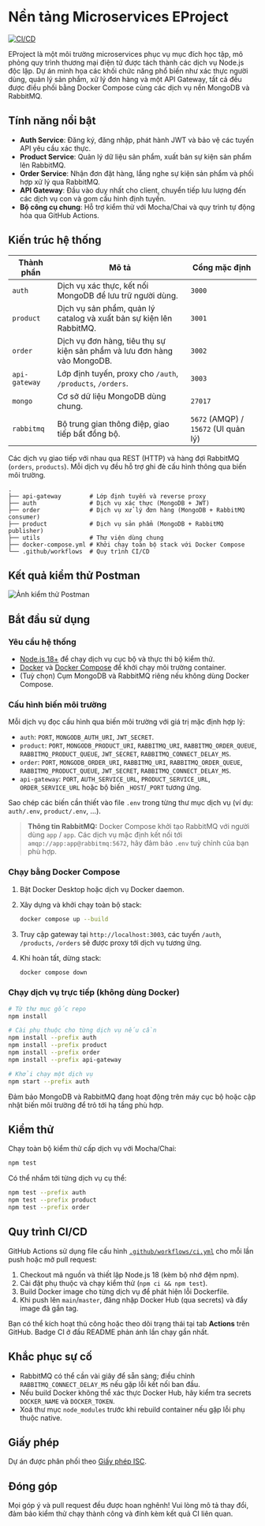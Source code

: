 # Nền tảng Microservices EProject

[![CI/CD](https://github.com/Kettailor/22694611-TranLeKiet-EProject/actions/workflows/ci.yml/badge.svg)](https://github.com/Kettailor/22694611-TranLeKiet-EProject/actions/workflows/ci.yml)

EProject là một môi trường microservices phục vụ mục đích học tập, mô phỏng quy trình thương mại điện tử được tách thành các dịch vụ Node.js độc lập. Dự án minh họa các khối chức năng phổ biến như xác thực người dùng, quản lý sản phẩm, xử lý đơn hàng và một API Gateway, tất cả đều được điều phối bằng Docker Compose cùng các dịch vụ nền MongoDB và RabbitMQ.

## Tính năng nổi bật

- **Auth Service**: Đăng ký, đăng nhập, phát hành JWT và bảo vệ các tuyến API yêu cầu xác thực.
- **Product Service**: Quản lý dữ liệu sản phẩm, xuất bản sự kiện sản phẩm lên RabbitMQ.
- **Order Service**: Nhận đơn đặt hàng, lắng nghe sự kiện sản phẩm và phối hợp xử lý qua RabbitMQ.
- **API Gateway**: Đầu vào duy nhất cho client, chuyển tiếp lưu lượng đến các dịch vụ con và gom cấu hình định tuyến.
- **Bộ công cụ chung**: Hỗ trợ kiểm thử với Mocha/Chai và quy trình tự động hóa qua GitHub Actions.

## Kiến trúc hệ thống

| Thành phần | Mô tả | Cổng mặc định |
| --- | --- | --- |
| `auth` | Dịch vụ xác thực, kết nối MongoDB để lưu trữ người dùng. | `3000` |
| `product` | Dịch vụ sản phẩm, quản lý catalog và xuất bản sự kiện lên RabbitMQ. | `3001` |
| `order` | Dịch vụ đơn hàng, tiêu thụ sự kiện sản phẩm và lưu đơn hàng vào MongoDB. | `3002` |
| `api-gateway` | Lớp định tuyến, proxy cho `/auth`, `/products`, `/orders`. | `3003` |
| `mongo` | Cơ sở dữ liệu MongoDB dùng chung. | `27017` |
| `rabbitmq` | Bộ trung gian thông điệp, giao tiếp bất đồng bộ. | `5672` (AMQP) / `15672` (UI quản lý) |

Các dịch vụ giao tiếp với nhau qua REST (HTTP) và hàng đợi RabbitMQ (`orders`, `products`). Mỗi dịch vụ đều hỗ trợ ghi đè cấu hình thông qua biến môi trường.

```
.
├── api-gateway        # Lớp định tuyến và reverse proxy
├── auth               # Dịch vụ xác thực (MongoDB + JWT)
├── order              # Dịch vụ xử lý đơn hàng (MongoDB + RabbitMQ consumer)
├── product            # Dịch vụ sản phẩm (MongoDB + RabbitMQ publisher)
├── utils              # Thư viện dùng chung
├── docker-compose.yml # Khởi chạy toàn bộ stack với Docker Compose
└── .github/workflows  # Quy trình CI/CD
```

## Kết quả kiểm thử Postman

<!-- Thay thế đường dẫn bên dưới bằng ảnh kiểm thử Postman của bạn -->
![Ảnh kiểm thử Postman](path/to/postman-test.png)

## Bắt đầu sử dụng

### Yêu cầu hệ thống

- [Node.js 18+](https://nodejs.org/) để chạy dịch vụ cục bộ và thực thi bộ kiểm thử.
- [Docker](https://www.docker.com/) và [Docker Compose](https://docs.docker.com/compose/) để khởi chạy môi trường container.
- (Tuỳ chọn) Cụm MongoDB và RabbitMQ riêng nếu không dùng Docker Compose.

### Cấu hình biến môi trường

Mỗi dịch vụ đọc cấu hình qua biến môi trường với giá trị mặc định hợp lý:

- `auth`: `PORT`, `MONGODB_AUTH_URI`, `JWT_SECRET`.
- `product`: `PORT`, `MONGODB_PRODUCT_URI`, `RABBITMQ_URI`, `RABBITMQ_ORDER_QUEUE`, `RABBITMQ_PRODUCT_QUEUE`, `JWT_SECRET`, `RABBITMQ_CONNECT_DELAY_MS`.
- `order`: `PORT`, `MONGODB_ORDER_URI`, `RABBITMQ_URI`, `RABBITMQ_ORDER_QUEUE`, `RABBITMQ_PRODUCT_QUEUE`, `JWT_SECRET`, `RABBITMQ_CONNECT_DELAY_MS`.
- `api-gateway`: `PORT`, `AUTH_SERVICE_URL`, `PRODUCT_SERVICE_URL`, `ORDER_SERVICE_URL` hoặc bộ biến `_HOST`/`_PORT` tương ứng.

Sao chép các biến cần thiết vào file `.env` trong từng thư mục dịch vụ (ví dụ: `auth/.env`, `product/.env`, ...).

> **Thông tin RabbitMQ:** Docker Compose khởi tạo RabbitMQ với người dùng `app` / `app`. Các dịch vụ mặc định kết nối tới `amqp://app:app@rabbitmq:5672`, hãy đảm bảo `.env` tuỳ chỉnh của bạn phù hợp.

### Chạy bằng Docker Compose

1. Bật Docker Desktop hoặc dịch vụ Docker daemon.
2. Xây dựng và khởi chạy toàn bộ stack:

   ```bash
   docker compose up --build
   ```

3. Truy cập gateway tại `http://localhost:3003`, các tuyến `/auth`, `/products`, `/orders` sẽ được proxy tới dịch vụ tương ứng.
4. Khi hoàn tất, dừng stack:

   ```bash
   docker compose down
   ```

### Chạy dịch vụ trực tiếp (không dùng Docker)

```bash
# Từ thư mục gốc repo
npm install

# Cài phụ thuộc cho từng dịch vụ nếu cần
npm install --prefix auth
npm install --prefix product
npm install --prefix order
npm install --prefix api-gateway

# Khởi chạy một dịch vụ
npm start --prefix auth
```

Đảm bảo MongoDB và RabbitMQ đang hoạt động trên máy cục bộ hoặc cập nhật biến môi trường để trỏ tới hạ tầng phù hợp.

## Kiểm thử

Chạy toàn bộ kiểm thử cấp dịch vụ với Mocha/Chai:

```bash
npm test
```

Có thể nhắm tới từng dịch vụ cụ thể:

```bash
npm test --prefix auth
npm test --prefix product
npm test --prefix order
```

## Quy trình CI/CD

GitHub Actions sử dụng file cấu hình [`.github/workflows/ci.yml`](.github/workflows/ci.yml) cho mỗi lần push hoặc mở pull request:

1. Checkout mã nguồn và thiết lập Node.js 18 (kèm bộ nhớ đệm npm).
2. Cài đặt phụ thuộc và chạy kiểm thử (`npm ci && npm test`).
3. Build Docker image cho từng dịch vụ để phát hiện lỗi Dockerfile.
4. Khi push lên `main`/`master`, đăng nhập Docker Hub (qua secrets) và đẩy image đã gắn tag.

Bạn có thể kích hoạt thủ công hoặc theo dõi trạng thái tại tab **Actions** trên GitHub. Badge CI ở đầu README phản ánh lần chạy gần nhất.

## Khắc phục sự cố

- RabbitMQ có thể cần vài giây để sẵn sàng; điều chỉnh `RABBITMQ_CONNECT_DELAY_MS` nếu gặp lỗi kết nối ban đầu.
- Nếu build Docker không thể xác thực Docker Hub, hãy kiểm tra secrets `DOCKER_NAME` và `DOCKER_TOKEN`.
- Xoá thư mục `node_modules` trước khi rebuild container nếu gặp lỗi phụ thuộc native.

## Giấy phép

Dự án được phân phối theo [Giấy phép ISC](LICENSE).

## Đóng góp

Mọi góp ý và pull request đều được hoan nghênh! Vui lòng mô tả thay đổi, đảm bảo kiểm thử chạy thành công và đính kèm kết quả CI liên quan.
